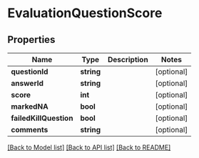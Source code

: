# EvaluationQuestionScore

## Properties
Name | Type | Description | Notes
------------ | ------------- | ------------- | -------------
**questionId** | **string** |  | [optional] 
**answerId** | **string** |  | [optional] 
**score** | **int** |  | [optional] 
**markedNA** | **bool** |  | [optional] 
**failedKillQuestion** | **bool** |  | [optional] 
**comments** | **string** |  | [optional] 

[[Back to Model list]](../README.md#documentation-for-models) [[Back to API list]](../README.md#documentation-for-api-endpoints) [[Back to README]](../README.md)


